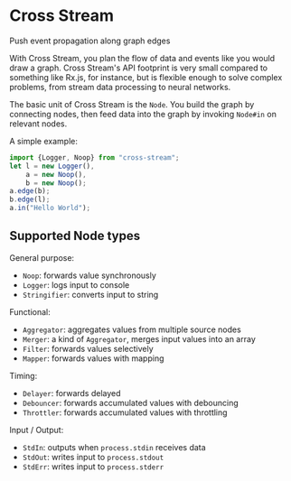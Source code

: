 Cross Stream
============

Push event propagation along graph edges

With Cross Stream, you plan the flow of data and events like you would draw a 
graph. Cross Stream's API footprint is very small compared to something like
Rx.js, for instance, but is flexible enough to solve complex problems, from 
stream data processing to neural networks.

The basic unit of Cross Stream is the `Node`. You build the graph by connecting 
nodes, then feed data into the graph by invoking `Node#in` on relevant nodes.

A simple example:

```typescript
import {Logger, Noop} from "cross-stream";
let l = new Logger(),
    a = new Noop(),
    b = new Noop();
a.edge(b);
b.edge(l);
a.in("Hello World");
```

Supported Node types
--------------------

General purpose:
- `Noop`: forwards value synchronously
- `Logger`: logs input to console
- `Stringifier`: converts input to string

Functional:
- `Aggregator`: aggregates values from multiple source nodes
- `Merger`: a kind of `Aggregator`, merges input values into an array
- `Filter`: forwards values selectively
- `Mapper`: forwards values with mapping

Timing:
- `Delayer`: forwards delayed
- `Debouncer`: forwards accumulated values with debouncing
- `Throttler`: forwards accumulated values with throttling

Input / Output:
- `StdIn`: outputs when `process.stdin` receives data
- `StdOut`: writes input to `process.stdout`
- `StdErr`: writes input to `process.stderr`
